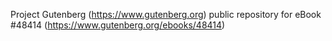 Project Gutenberg (https://www.gutenberg.org) public repository for eBook #48414 (https://www.gutenberg.org/ebooks/48414)

